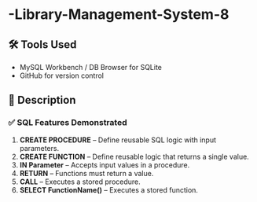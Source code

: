 # -Library-Management-System-8

## 🛠 Tools Used
- MySQL Workbench / DB Browser for SQLite
- GitHub for version control

## 📄 Description

### ✅ SQL Features Demonstrated
1. **CREATE PROCEDURE** – Define reusable SQL logic with input parameters.
2. **CREATE FUNCTION** – Define reusable logic that returns a single value.
3. **IN Parameter** – Accepts input values in a procedure.
4. **RETURN** – Functions must return a value.
5. **CALL** – Executes a stored procedure.
6. **SELECT FunctionName()** – Executes a stored function.
